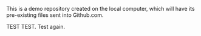 This is a demo repository created on the local computer,
which will have its pre-existing files sent into Github.com.


TEST TEST.
Test again.
